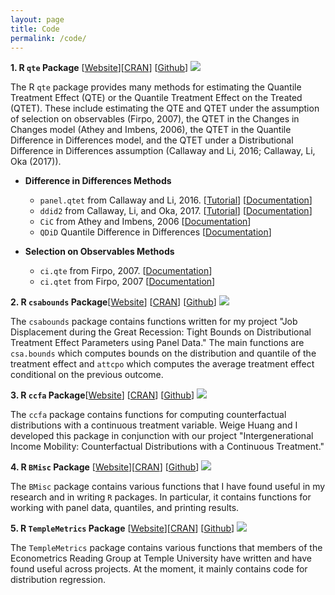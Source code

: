 ```yaml
---
layout: page
title: Code
permalink: /code/
---
```


**1. R `qte` Package** [[Website](http://bcallaway11.github.io/qte/)][[CRAN](https://cran.r-project.org/web/packages/qte/index.html)] [[Github](https://github.com/bcallaway11/qte)] [![](http://cranlogs.r-pkg.org/badges/grand-total/qte)](http://cran.rstudio.com/web/packages/qte/index.html)

The R `qte` package provides many methods for estimating the Quantile Treatment Effect (QTE) or the Quantile Treatment Effect on the Treated (QTET). These include estimating the QTE and QTET under the assumption of selection on observables (Firpo, 2007), the QTET in the Changes in Changes model (Athey and Imbens, 2006), the QTET in the Quantile Difference in Differences model, and the QTET under a Distributional Difference in Differences assumption (Callaway and Li, 2016; Callaway, Li, Oka (2017)).

  * **Difference in Differences Methods**

    * `panel.qtet` from Callaway and Li, 2016. [[Tutorial](http://bcallaway11.github.io/qte/articles/panel-qtet.html)] [[Documentation](http://bcallaway11.github.io/qte/reference/panel.qtet.html)]
    * `ddid2` from Callaway, Li, and Oka, 2017.  [[Tutorial](http://bcallaway11.github.io/qte/articles/ddid2.html)] [[Documentation](http://bcallaway11.github.io/qte/reference/ddid2.html)]
    * `CiC` from Athey and Imbens, 2006 [[Documentation](http://bcallaway11.github.io/qte/reference/CiC.html)]
    * `QDiD` Quantile Difference in Differences [[Documentation](http://bcallaway11.github.io/qte/reference/QDiD.html)]

  * **Selection on Observables Methods**

    * `ci.qte` from Firpo, 2007.  [[Documentation](http://bcallaway11.github.io/qte/reference/ci.qte.html)]
    * `ci.qtet` from Firpo, 2007 [[Documentation](http://bcallaway11.github.io/qte/reference/ci.qtet.html)]

**2. R `csabounds` Package**[[Website](https://bcallaway11.github.io/csabounds/)] [[CRAN](https://cran.r-project.org/web/packages/csabounds/index.html)] [[Github](https:://github.com/bcallaway11/csabounds)] [![](http://cranlogs.r-pkg.org/badges/grand-total/ccfa)](http://cran.rstudio.com/web/packages/csabounds/index.html)

The `csabounds` package contains functions written for my project "Job Displacement during the Great Recession: Tight Bounds on Distributional Treatment Effect Parameters using Panel Data."  The main functions are `csa.bounds` which computes bounds on the distribution and quantile of the treatment effect and `attcpo` which computes the average treatment effect conditional on the previous outcome.

**3. R `ccfa` Package**[[Website](https://bcallaway11.github.io/csabounds/)] [[CRAN](https://cran.r-project.org/web/packages/ccfa/index.html)] [[Github](https:://github.com/WeigeHuangEcon/cfa)] [![](http://cranlogs.r-pkg.org/badges/grand-total/ccfa)](http://cran.rstudio.com/web/packages/ccfa/index.html)

The `ccfa` package contains functions for computing counterfactual distributions with a continuous treatment variable.  Weige Huang and I developed this package in conjunction with our project "Intergenerational Income Mobility: Counterfactual Distributions with a Continuous Treatment." 

**4. R `BMisc` Package** [[Website](http://bcallaway11.github.io/BMisc/)][[CRAN](https://cran.r-project.org/web/packages/BMisc/index.html)] [[Github](https://github.com/bcallaway11/BMisc)] [![](http://cranlogs.r-pkg.org/badges/grand-total/BMisc)](http://cran.rstudio.com/web/packages/BMisc/index.html)

The `BMisc` package contains various functions that I have found useful in my research and in writing `R` packages.  In particular, it contains functions for working with panel data, quantiles, and printing results.

**5. R `TempleMetrics` Package** [[Website](http://bcallaway11.github.io/TempleMetrics/)][[CRAN](https://cran.r-project.org/web/packages/TempleMetrics/index.html)] [[Github](https://github.com/bcallaway11/TempleMetrics)] [![](http://cranlogs.r-pkg.org/badges/grand-total/TempleMetrics)](http://cran.rstudio.com/web/packages/TempleMetrics/index.html)

The `TempleMetrics` package contains various functions that members of the Econometrics Reading Group at Temple University have written and have found useful across projects.  At the moment, it mainly contains code for distribution regression.